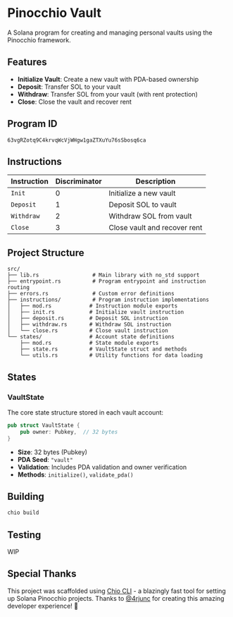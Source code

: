 # Pinocchio Vault

A Solana program for creating and managing personal vaults using the Pinocchio framework.

## Features

- **Initialize Vault**: Create a new vault with PDA-based ownership
- **Deposit**: Transfer SOL to your vault
- **Withdraw**: Transfer SOL from your vault (with rent protection)
- **Close**: Close the vault and recover rent

## Program ID

```
63vgRZotq9C4krvqWcVjWHgw1gaZTXuYu76sSbosq6ca
```

## Instructions

| Instruction | Discriminator | Description |
|-------------|---------------|-------------|
| `Init` | 0 | Initialize a new vault |
| `Deposit` | 1 | Deposit SOL to vault |
| `Withdraw` | 2 | Withdraw SOL from vault |
| `Close` | 3 | Close vault and recover rent |

## Project Structure

```
src/
├── lib.rs                 # Main library with no_std support
├── entrypoint.rs          # Program entrypoint and instruction routing
├── errors.rs              # Custom error definitions
├── instructions/          # Program instruction implementations
│   ├── mod.rs            # Instruction module exports
│   ├── init.rs           # Initialize vault instruction
│   ├── deposit.rs        # Deposit SOL instruction
│   ├── withdraw.rs       # Withdraw SOL instruction
│   └── close.rs          # Close vault instruction
└── states/               # Account state definitions
    ├── mod.rs            # State module exports
    ├── state.rs          # VaultState struct and methods
    └── utils.rs          # Utility functions for data loading
```

## States

### VaultState

The core state structure stored in each vault account:

```rust
pub struct VaultState {
    pub owner: Pubkey,  // 32 bytes
}
```

- **Size**: 32 bytes (Pubkey)
- **PDA Seed**: `"vault"`
- **Validation**: Includes PDA validation and owner verification
- **Methods**: `initialize()`, `validate_pda()`

## Building

```bash
chio build
```

## Testing

WIP

## Special Thanks

This project was scaffolded using [Chio CLI](https://github.com/4rjunc/solana-chio) - a blazingly fast tool for setting up Solana Pinocchio projects. Thanks to [@4rjunc](https://github.com/4rjunc) for creating this amazing developer experience! 🚀
